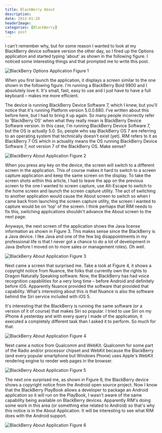 ```yaml
---
title: BlackBerry About
description: 
date: 2012-01-20
headerImage: 
categories: [BlackBerry]
tags: post
---
```


I can't remember why, but for some reason I wanted to look at my BlackBerry device software version the other day, so I fired up the Options application and started typing 'about' as shown in the following figure. I noticed some interesting things and that prompted me to write this post.

![BlackBerry Options Application](/images/2012/BlackBerry-About1.jpg)
Figure 1

When you first launch the application, it displays a screen similar to the one shown in the following figure. I'm running a BlackBerry Bold 9900 and I absolutely love it. It's small, fast, easy to use and I just have to have a full keyboard – makes me more efficient.

The device is running BlackBerry Device Software 7, which I knew, but you'll notice that it's running Platform version 5.0.0.680. I've written about this before here, but I had to bring it up again. So many people incorrectly refer to 'BlackBerry OS' when what they really mean is BlackBerry Device Software version. In this case, I'm running BlackBerry Device Software 7, but the OS is actually 5.0. So, people who say BlackBerry OS 7 are referring to an operating system that technically doesn't exist (yet). RIM refers to it as BlackBerry 7 OS which in actuality means the OS running BlackBerry Device Software 7, not version 7 of the BlackBerry OS. Make sense?

![BlackBerry About Application](/images/2012/BlackBerry-About2.jpg)
Figure 2

When you press any key on the device, the screen will switch to a different screen in the application. This of course makes it hard to switch to a screen capture application and keep the same screen on the display. To take the screen shots within this article, I had to leave the app on the previous screen to the one I wanted to screen capture, use Alt-Escape to switch to the home screen and launch the screen capture utility. The act of switching to another application would cause the About screen to switch so when I came back from launching the screen capture utility, the screen I wanted to capture would be on 'top' of the screen. I think perhaps that RIM needs to fix this, switching applications shouldn't advance the About screen to the next page.

Anyways, the next screen of the application shows the Java license information as shown in Figure 3. This makes sense since the BlackBerry is a Java device. I like Java and one of the few big disappointments in my professional life is that I never got a chance to do a lot of development in Java (before I moved on to more sales or management roles). Oh well.

![BlackBerry About Application](/images/2012/BlackBerry-About3.jpg)
Figure 3

Next came a screen that surprised me. Take a look at Figure 4, it shows a copyright notice from Nuance, the folks that currently own the rights to Dragon Naturally Speaking software. Now, the BlackBerry has had voice recognition capabilities for a very long time – before Android and definitely before iOS. Apparently Nuance provided the software that provided that capability. What's interesting about this is that Nuance is also the software behind the Siri service included with iOS 5.

It's interesting that the BlackBerry is running the same software (or a version of it of course) that makes Siri so popular. I tried to use Siri on my iPhone 4 yesterday and with every query I made of the application, it executed a completely different task than I asked it to perform. So much for that.

![BlackBerry About Application](/images/2012/BlackBerry-About4.jpg)
Figure 4

Next came a notice from Qualcomm and WebKit. Qualcomm for some part of the Radio and/or processor chipset and WebKit because the BlackBerry (and every popular smartphone but Windows Phone) uses Apple's WebKit rendering engine to render web pages in the browser.

![BlackBerry About Application](/images/2012/BlackBerry-About5.jpg)
Figure 5

The next one surprised me, as shown in Figure 6, the BlackBerry device shows a copyright notice from the Android open source project. Now I know that the BlackBerry PlayBook allows a developer to package an Android application so it will run on the PlayBook, I wasn't aware of the same capability being available on BlackBerry devices. Apparently RIM's doing some work in this area (or something else related to Android) so that's why this notice is in the About Application. It will be interesting to see what RIM does with the Android support.

![BlackBerry About Application](/images/2012/BlackBerry-About6.jpg)
Figure 6